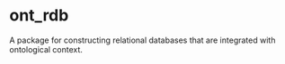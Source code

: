 # ont_rdb
A package for constructing relational databases that are integrated with ontological context.
